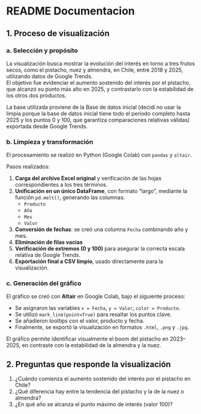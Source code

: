 # README Documentacion

## 1. Proceso de visualización

### a. Selección y propósito
La visualización busca mostrar la evolución del interés en torno a tres frutos secos, como el pistacho, nuez y almendra, en Chile, entre 2018 y 2025, utilizando datos de Google Trends.  
El objetivo fue evidenciar el aumento sostenido del interés por el pistacho, que alcanzó su punto más alto en 2025, y contrastarlo con la estabilidad de los otros dos productos.

La base utilizada proviene de la Base de datos inicial (decidí no usar la limpia porque la base de datos inicial tiene todo el período completo hasta 2025 y los puntos 0 y 100, que garantiza comparaciones relativas válidas) exportada desde Google Trends. 

### b. Limpieza y transformación
El procesamiento se realizó en Python (Google Colab) con `pandas` y `altair`.  

Pasos realizados:
1. **Carga del archivo Excel original** y verificación de las hojas correspondientes a los tres términos.  
2. **Unificación en un único DataFrame**, con formato “largo”, mediante la función `pd.melt()`, generando las columnas:
   - `Producto`
   - `Año`
   - `Mes`
   - `Valor`
3. **Conversión de fechas**: se creó una columna `Fecha` combinando año y mes. 
4. **Eliminación de filas vacías**   
5. **Verificación de extremos (0 y 100)** para asegurar la correcta escala relativa de Google Trends.  
6. **Exportación final a CSV limpio**, usado directamente para la visualización.  

### c. Generación del gráfico
El gráfico se creó con **Altair** en Google Colab, bajo el siguiente proceso:
- Se asignaron las variables `x = Fecha`, `y = Valor`, `color = Producto`.  
- Se utilizó `mark_line(point=True)` para resaltar los puntos clave.  
- Se añadieron tooltips con el valor, producto y fecha.  
- Finalmente, se exportó la visualización en formatos `.html`, `.png` y `.jpg`.  

El gráfico permite identificar visualmente el boom del pistacho en 2023–2025, en contraste con la estabilidad de la almendra y la nuez.  



## 2. Preguntas que responde la visualización

1. ¿Cuándo comienza el aumento sostenido del interés por el pistacho en Chile?  
2. ¿Qué diferencia hay entre la tendencia del pistacho y la de la nuez o almendra?  
3. ¿En qué año se alcanza el punto máximo de interés (valor 100)?  

